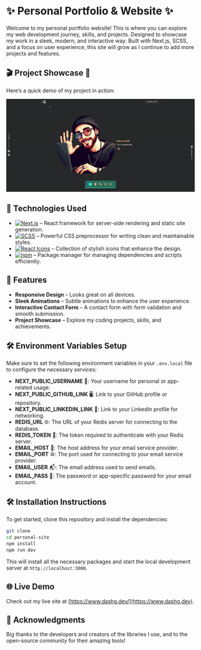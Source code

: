 
# ✨ Personal Portfolio & Website ✨

Welcome to my personal portfolio website! This is where you can explore my web development journey, skills, and projects. Designed to showcase my work in a sleek, modern, and interactive way. Built with Next.js, SCSS, and a focus on user experience, this site will grow as I continue to add more projects and features.

## 🎬 Project Showcase 🎥

Here’s a quick demo of my project in action:

![Showcase GIF](https://raw.githubusercontent.com/d4shG/personal-site/main/readme_media/showcase.gif)



## 🚀 Technologies Used  

- [![Next.js](https://img.shields.io/badge/Next.js-000000?style=for-the-badge&logo=next.js&logoColor=white)](https://nextjs.org/) – React framework for server-side rendering and static site generation.  
- [![SCSS](https://img.shields.io/badge/SCSS-CC6699?style=for-the-badge&logo=sass&logoColor=white)](https://sass-lang.com/) – Powerful CSS preprocessor for writing clean and maintainable styles.  
- [![React Icons](https://img.shields.io/badge/React%20Icons-61DAFB?style=for-the-badge&logo=react&logoColor=white)](https://react-icons.github.io/react-icons/) – Collection of stylish icons that enhance the design.  
- [![npm](https://img.shields.io/badge/npm-CB3837?style=for-the-badge&logo=npm&logoColor=white)](https://www.npmjs.com/) – Package manager for managing dependencies and scripts efficiently.  


## 🌟 Features

- **Responsive Design** – Looks great on all devices.
- **Sleek Animations** – Subtle animations to enhance the user experience.
- **Interactive Contact Form** – A contact form with form validation and smooth submission.
- **Project Showcase** – Explore my coding projects, skills, and achievements.

## 🛠️ Environment Variables Setup

Make sure to set the following environment variables in your `.env.local` file to configure the necessary services:

- **NEXT_PUBLIC_USERNAME** 👤: Your username for personal or app-related usage.
- **NEXT_PUBLIC_GITHUB_LINK** 🖥️: Link to your GitHub profile or repository.
- **NEXT_PUBLIC_LINKEDIN_LINK** 💼: Link to your LinkedIn profile for networking.
- **REDIS_URL** 🌐: The URL of your Redis server for connecting to the database.
- **REDIS_TOKEN** 🔑: The token required to authenticate with your Redis server.
- **EMAIL_HOST** 📧: The host address for your email service provider.
- **EMAIL_PORT** ⚙️: The port used for connecting to your email service provider.
- **EMAIL_USER** 📬: The email address used to send emails.
- **EMAIL_PASS** 🔐: The password or app-specific password for your email account.


## 🛠️ Installation Instructions

To get started, clone this repository and install the dependencies:

```bash
git clone 
cd personal-site
npm install
npm run dev
```

This will install all the necessary packages and start the local development server at `http://localhost:3000`.

## 🌐 Live Demo

Check out my live site at [https://www.dashg.dev/](https://www.dashg.dev).

## 🙏 Acknowledgments

Big thanks to the developers and creators of the libraries I use, and to the open-source community for their amazing tools!
